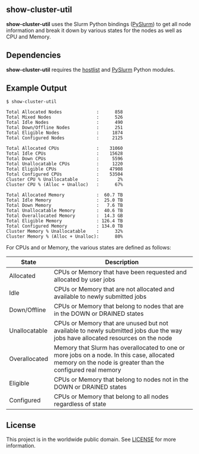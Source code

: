 ## show-cluster-util

**show-cluster-util** uses the Slurm Python bindings
([PySlurm](https://github.com/PySlurm/pyslurm)) to get all node information and
break it down by various states for the nodes as well as CPU and Memory.

## Dependencies

**show-cluster-util** requires the
[hostlist](https://www.nsc.liu.se/~kent/python-hostlist/) and
[PySlurm](https://github.com/PySlurm/pyslurm) Python modules.

## Example Output
```
$ show-cluster-util

Total Allocated Nodes             :      858
Total Mixed Nodes                 :      526
Total Idle Nodes                  :      490
Total Down/Offline Nodes          :      251
Total Eligible Nodes              :     1874
Total Configured Nodes            :     2125

Total Allocated CPUs              :    31060
Total Idle CPUs                   :    15628
Total Down CPUs                   :     5596
Total Unallocatable CPUs          :     1220
Total Eligible CPUs               :    47908
Total Configured CPUs             :    53504
Cluster CPU % Unallocatable       :       2%
Cluster CPU % (Alloc + Unalloc)   :      67%

Total Allocated Memory            :  60.7 TB
Total Idle Memory                 :  25.0 TB
Total Down Memory                 :   7.6 TB
Total Unallocatable Memory        :  40.6 TB
Total Overallocated Memory        :  14.3 GB
Total Eligible Memory             : 126.4 TB
Total Configured Memory           : 134.0 TB
Cluster Memory % Unallocatable    :      32%
Cluster Memory % (Alloc + Unalloc):      80%

```

For CPUs and or Memory, the various states are defined as follows:

| State | Description |
| ----- | ----------- |
| Allocated | CPUs or Memory that have been requested and allocated by user jobs |
| Idle | CPUs or Memory that are not allocated and available to newly submitted jobs | 
| Down/Offline | CPUs or Memory that belong to nodes that are in the DOWN or DRAINED states |
| Unallocatable | CPUs or Memory that are unused but not available to newly submitted jobs due the way jobs have allocated resources on the node |
| Overallocated | Memory that Slurm has overallocated to one or more jobs on a node.  In this case, allocated memory on the node is greater than the configured real memory |
| Eligible | CPUs or Memory that belong to nodes not in the DOWN or DRAINED states |
| Configured | CPUs or Memory that belong to all nodes regardless of state |

## License

This project is in the worldwide public domain.  See [LICENSE](LICENSE.md) for
more information.
